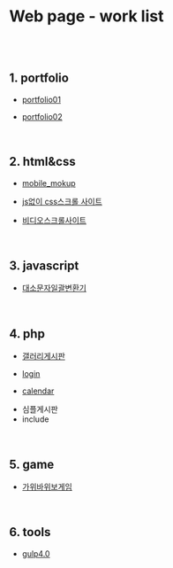 # Web page - work list
<br>
<br>

## 1. portfolio

* [portfolio01][portfolio_01]

[portfolio_01]: ./portfolio/01/

* [portfolio02][portfolio_02]

[portfolio_02]: ./portfolio/02/


<br>

## 2. html&css

* [mobile_mokup][mokup_01]

[mokup_01]: ./htmlcss/mokup/

* [js없이 css스크롤 사이트][nojsandcss]

[nojsandcss]: ./htmlcss/onlycss_scrollsite/

* [비디오스크롤사이트][videoscrollsite]

[videoscrollsite]: ./htmlcss/video_scrollsite/

<br>

## 3. javascript

* [대소문자일괄변환기][upLowCase]

[upLowCase]: ./javascript/upLowCase/

<br>

## 4. php

* [갤러리게시판][board]

[board]: http://wdev.kr

* [login][login]

[login]: ./php/login/login.html

* [calendar][calendar]

[calendar]: http://wdev.kr/stu/calendar

* 심플게시판
* include

<br>

## 5. game

* [가위바위보게임][RockPaperScissors]

[RockPaperScissors]: ./game/gawebawebo/RockPaperScissors.html

<br>

## 6. tools

* [gulp4.0][gulp]

[gulp]: ./tools/gulp/

